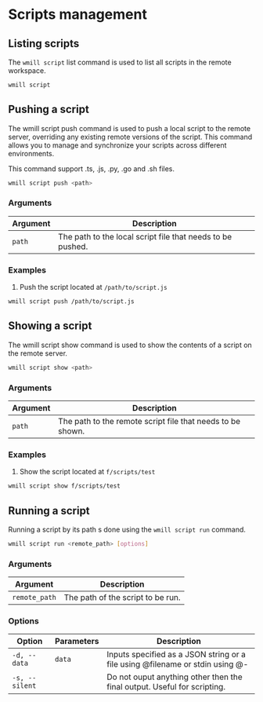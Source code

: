 # Scripts management

## Listing scripts

The `wmill script` list command is used to list all scripts in the remote workspace.

```bash
wmill script
```

## Pushing a script

The wmill script push command is used to push a local script to the remote server, overriding any existing remote versions of the script. This command allows you to manage and synchronize your scripts across different environments.

This command support .ts, .js, .py, .go and .sh files.

```bash
wmill script push <path>
```

### Arguments

| Argument | Description                                                |
| -------- | ---------------------------------------------------------- |
| `path`   | The path to the local script file that needs to be pushed. |

### Examples

1. Push the script located at `/path/to/script.js`

```bash
wmill script push /path/to/script.js
```

## Showing a script

The wmill script show command is used to show the contents of a script on the remote server.

```bash
wmill script show <path>
```

### Arguments

| Argument | Description                                                |
| -------- | ---------------------------------------------------------- |
| `path`   | The path to the remote script file that needs to be shown. |

### Examples

1. Show the script located at `f/scripts/test`

```bash
wmill script show f/scripts/test
```

## Running a script

Running a script by its path s done using the `wmill script run` command.

```bash
wmill script run <remote_path> [options]
```

### Arguments

| Argument      | Description                       |
| ------------- | --------------------------------- |
| `remote_path` | The path of the script to be run. |

### Options

| Option         | Parameters | Description                                                                   |
| -------------- | ---------- | ----------------------------------------------------------------------------- |
| `-d, --data`   | `data`     | Inputs specified as a JSON string or a file using @filename or stdin using @- |
| `-s, --silent` |            | Do not ouput anything other then the final output. Useful for scripting.      |
